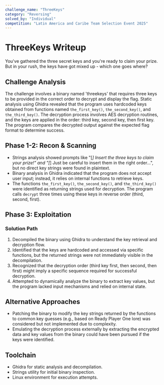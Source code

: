 ```yaml
---
challenge_name: "ThreeKeys"
category: "Reversing"
solved_by: "Individual"
competition: "Latin America and Caribe Team Selection Event 2025"
---
```


# ThreeKeys Writeup

You've gathered the three secret keys and you're ready to claim your prize. But in your rush, the keys have got mixed up - which one goes where?

## Challenge Analysis

The challenge involves a binary named 'threekeys' that requires three keys to be provided in the correct order to decrypt and display the flag. Static analysis using Ghidra revealed that the program uses hardcoded keys obtained from functions named `the_first_key()`, `the_second_key()`, and `the_third_key()`. The decryption process involves AES decryption routines, and the keys are applied in the order: third key, second key, then first key. The program compares the decrypted output against the expected flag format to determine success.

## Phase 1-2: Recon & Scanning

- Strings analysis showed prompts like "[*] Insert the three keys to claim your prize!" and "[*] Just be careful to insert them in the right order...", but no direct key strings were found in plaintext.
- Binary analysis in Ghidra indicated that the program does not accept user input; instead, it relies on internal functions to retrieve keys.
- The functions `the_first_key()`, `the_second_key()`, and `the_third_key()` were identified as returning strings used for decryption. The program calls `decrypt` three times using these keys in reverse order (third, second, first).

## Phase 3: Exploitation

### Solution Path

1. Decompiled the binary using Ghidra to understand the key retrieval and decryption flow.
2. Identified that the keys are hardcoded and accessed via specific functions, but the returned strings were not immediately visible in the decompilation.
3. Recognized that the decryption order (third key first, then second, then first) might imply a specific sequence required for successful decryption.
4. Attempted to dynamically analyze the binary to extract key values, but the program lacked input mechanisms and relied on internal state.

## Alternative Approaches

- Patching the binary to modify the key strings returned by the functions to common key guesses (e.g., based on Ready Player One lore) was considered but not implemented due to complexity.
- Emulating the decryption process externally by extracting the encrypted data and key values from the binary could have been pursued if the keys were identified.

## Toolchain

- Ghidra for static analysis and decompilation.
- Strings utility for initial binary inspection.
- Linux environment for execution attempts.

